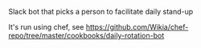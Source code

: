 Slack bot that picks a person to facilitate daily stand-up

It's run using chef, see https://github.com/Wikia/chef-repo/tree/master/cookbooks/daily-rotation-bot
